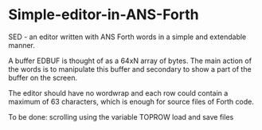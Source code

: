 # Simple-editor-in-ANS-Forth
SED - an editor written with ANS Forth words in a simple and extendable manner.

A buffer EDBUF is thought of as a 64xN array of bytes. 
The main action of the words is to manipulate this buffer and
secondary to show a part of the buffer on the screen.

The editor should have no wordwrap and each row could contain a maximum of 63 characters,
which is enough for source files of Forth code.

To be done: 
scrolling using the variable TOPROW
load and save files
